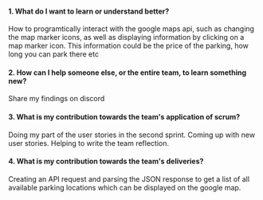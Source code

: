 #### 1. What do I want to learn or understand better?

How to programtically interact with the google maps api, such as changing the map marker icons, as well as displaying information by clicking on a map marker icon.
This information could be the price of the parking, how long you can park there etc

#### 2. How can I help someone else, or the entire team, to learn something new? 

Share my findings on discord

#### 3. What is my contribution towards the team's application of scrum?

Doing my part of the user stories in the second sprint. Coming up with new user stories. Helping to write the team reflection.

#### 4. What is my contribution towards the team's deliveries? 

Creating an API request and parsing the JSON response to get a list of all available parking locations which can be displayed on the google map.
